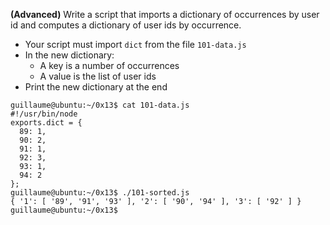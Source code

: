**(Advanced)**
Write a script that imports a dictionary of occurrences by user id and computes a dictionary of user ids by occurrence.
- Your script must import ```dict``` from the file ```101-data.js```
- In the new dictionary:
  - A key is a number of occurrences
  - A value is the list of user ids
- Print the new dictionary at the end
```
guillaume@ubuntu:~/0x13$ cat 101-data.js
#!/usr/bin/node
exports.dict = {
  89: 1,
  90: 2,
  91: 1,
  92: 3,
  93: 1,
  94: 2
};
guillaume@ubuntu:~/0x13$ ./101-sorted.js 
{ '1': [ '89', '91', '93' ], '2': [ '90', '94' ], '3': [ '92' ] }
guillaume@ubuntu:~/0x13$
```
